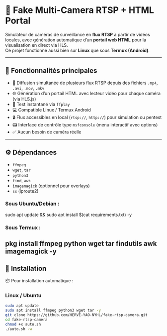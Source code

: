 # 📡 Fake Multi-Camera RTSP + HTML Portal 

Simulateur de caméras de surveillance en **flux RTSP** à partir de vidéos locales, avec génération automatique d’un **portail web HTML** pour la visualisation en direct via HLS.  
Ce projet fonctionne aussi bien sur **Linux** que sous **Termux (Android)**.

---

## 🧠 Fonctionnalités principales

- 🎥 Diffusion simultanée de plusieurs flux RTSP depuis des fichiers `.mp4`, `.avi`, `.mov`, `.mkv`
- 🌐 Génération d’un portail HTML avec lecteur vidéo pour chaque caméra (via HLS.js)
- 🧪 Test instantané via `ffplay`
- 💻 Compatible Linux / Termux Android
- 🔒 Flux accessibles en local (`rtsp://`, `http://`) pour simulation ou pentest
- 📟 Interface de contrôle type `msfconsole` (menu interactif avec options)
- ✅ Aucun besoin de caméra réelle

---

## ⚙️ Dépendances

- `ffmpeg`
- `wget`, `tar`
- `python3`
- `find`, `awk`
- `imagemagick` (optionnel pour overlays)
- `ss` (iproute2)

### Sous Ubuntu/Debian :
sudo apt update && sudo apt install $(cat requirements.txt) -y

### Sous Termux :
pkg install ffmpeg python wget tar findutils awk imagemagick -y
---

## 🚀 Installation
📦 Pour installation automatique :

### Linux / Ubuntu
```bash
sudo apt update
sudo apt install ffmpeg python3 wget tar -y
git clone https://github.com/HERVE-YAO-NYHL/fake-rtsp-camera.git
cd fake-rtsp-camera
chmod +x auto.sh
./auto.sh -w
